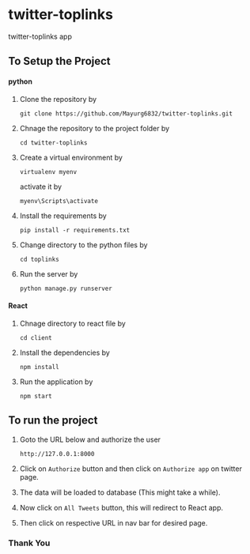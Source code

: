 # twitter-toplinks

twitter-toplinks app

## To Setup the Project

#### python

1. Clone the repository by

   ```
   git clone https://github.com/Mayurg6832/twitter-toplinks.git
   ```

2. Chnage the repository to the project folder by

   ```
   cd twitter-toplinks
   ```

3. Create a virtual environment by

   ```
   virtualenv myenv
   ```

   activate it by

   ```
   myenv\Scripts\activate
   ```

4. Install the requirements by

   ```
   pip install -r requirements.txt
   ```

5. Change directory to the python files by

   ```
   cd toplinks
   ```

6. Run the server by

   ```
   python manage.py runserver
   ```

#### React

1. Chnage directory to react file by

   ```
   cd client
   ```

2. Install the dependencies by

   ```
   npm install
   ```

3. Run the application by

   ```
   npm start
   ```

## To run the project

1. Goto the URL below and authorize the user

   ```
   http://127.0.0.1:8000
   ```

2. Click on `Authorize` button and then click on `Authorize app` on twitter page.
3. The data will be loaded to database (This might take a while).
4. Now click on `All Tweets` button, this will redirect to React app.
5. Then click on respective URL in nav bar for desired page.

### Thank You
